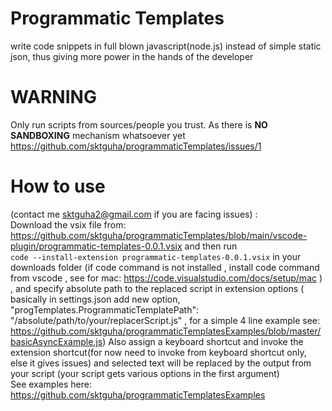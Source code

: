 # Programmatic Templates
write code snippets in full blown javascript(node.js) instead of simple static json, thus giving more power in the hands of the developer
# WARNING 
Only run scripts from sources/people you trust. As there is **NO SANDBOXING** mechanism whatsoever yet https://github.com/sktguha/programmaticTemplates/issues/1<br/>
# How to use
(contact me sktguha2@gmail.com if you are facing issues) : <br/>
Download the vsix file from: https://github.com/sktguha/programmaticTemplates/blob/main/vscode-plugin/programmatic-templates-0.0.1.vsix and then run <br/>
`code --install-extension programmatic-templates-0.0.1.vsix` in your downloads folder (if code command is not installed , install code command from vscode , see for mac: https://code.visualstudio.com/docs/setup/mac ) , 
and specify absolute path to the replaced script in extension options ( basically in settings.json add new option, "progTemplates.ProgrammaticTemplatePath": "/absolute/path/to/your/replacerScript.js" , for a simple 4 line example see: https://github.com/sktguha/programmaticTemplatesExamples/blob/master/basicAsyncExample.js)
Also assign a keyboard shortcut and invoke the extension shortcut(for now need to invoke from keyboard shortcut only, else it gives issues) and selected text will be replaced by the output from your script (your script gets various options in the first argument) 
<br/> See examples here: https://github.com/sktguha/programmaticTemplatesExamples

